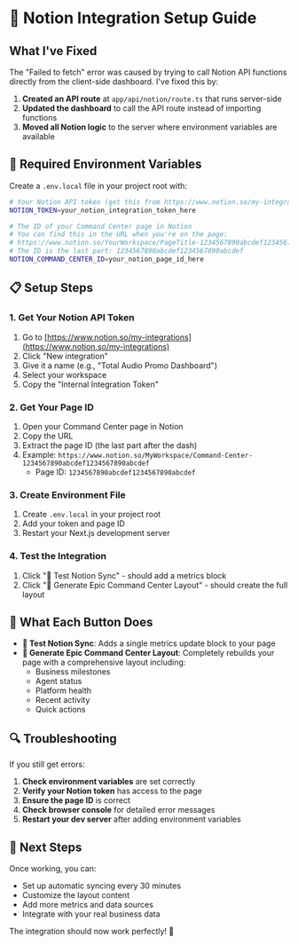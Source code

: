 # 🚀 Notion Integration Setup Guide

## What I've Fixed

The "Failed to fetch" error was caused by trying to call Notion API functions directly from the client-side dashboard. I've fixed this by:

1. **Created an API route** at `app/api/notion/route.ts` that runs server-side
2. **Updated the dashboard** to call the API route instead of importing functions
3. **Moved all Notion logic** to the server where environment variables are available

## 🔧 Required Environment Variables

Create a `.env.local` file in your project root with:

```bash
# Your Notion API token (get this from https://www.notion.so/my-integrations)
NOTION_TOKEN=your_notion_integration_token_here

# The ID of your Command Center page in Notion
# You can find this in the URL when you're on the page:
# https://www.notion.so/YourWorkspace/PageTitle-1234567890abcdef1234567890abcdef
# The ID is the last part: 1234567890abcdef1234567890abcdef
NOTION_COMMAND_CENTER_ID=your_notion_page_id_here
```

## 📋 Setup Steps

### 1. Get Your Notion API Token
1. Go to [https://www.notion.so/my-integrations](https://www.notion.so/my-integrations)
2. Click "New integration"
3. Give it a name (e.g., "Total Audio Promo Dashboard")
4. Select your workspace
5. Copy the "Internal Integration Token"

### 2. Get Your Page ID
1. Open your Command Center page in Notion
2. Copy the URL
3. Extract the page ID (the last part after the dash)
4. Example: `https://www.notion.so/MyWorkspace/Command-Center-1234567890abcdef1234567890abcdef`
   - Page ID: `1234567890abcdef1234567890abcdef`

### 3. Create Environment File
1. Create `.env.local` in your project root
2. Add your token and page ID
3. Restart your Next.js development server

### 4. Test the Integration
1. Click "🧪 Test Notion Sync" - should add a metrics block
2. Click "🚀 Generate Epic Command Center Layout" - should create the full layout

## 🎯 What Each Button Does

- **🧪 Test Notion Sync**: Adds a single metrics update block to your page
- **🚀 Generate Epic Command Center Layout**: Completely rebuilds your page with a comprehensive layout including:
  - Business milestones
  - Agent status
  - Platform health
  - Recent activity
  - Quick actions

## 🔍 Troubleshooting

If you still get errors:

1. **Check environment variables** are set correctly
2. **Verify your Notion token** has access to the page
3. **Ensure the page ID** is correct
4. **Check browser console** for detailed error messages
5. **Restart your dev server** after adding environment variables

## 🚀 Next Steps

Once working, you can:
- Set up automatic syncing every 30 minutes
- Customize the layout content
- Add more metrics and data sources
- Integrate with your real business data

The integration should now work perfectly! 🎉
